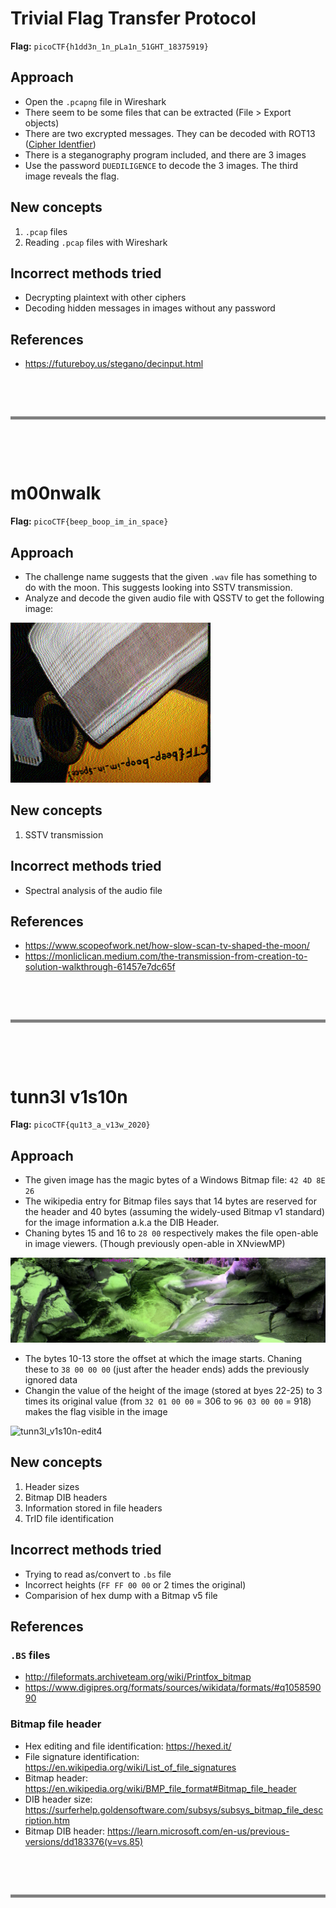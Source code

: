 # Trivial Flag Transfer Protocol

**Flag:** `picoCTF{h1dd3n_1n_pLa1n_51GHT_18375919}`

## Approach

- Open the `.pcapng` file in Wireshark
- There seem to be some files that can be extracted (File > Export objects)
- There are two excrypted messages. They can be decoded with ROT13 ([Cipher Identfier](https://www.dcode.fr/cipher-identifier))
- There is a steganography program included, and there are 3 images
- Use the password `DUEDILIGENCE` to decode the 3 images. The third image reveals the flag.

## New concepts

1. `.pcap` files
2. Reading `.pcap` files with Wireshark

## Incorrect methods tried

- Decrypting plaintext with other ciphers
- Decoding hidden messages in images without any password

## References

- https://futureboy.us/stegano/decinput.html

&nbsp;

&nbsp;

<hr style="border:2px solid gray; background-color: gray">
&nbsp;

&nbsp;

# m00nwalk

**Flag:** `picoCTF{beep_boop_im_in_space}`

## Approach

- The challenge name suggests that the given `.wav` file has something to do with the moon. This suggests looking into SSTV transmission.
- Analyze and decode the given audio file with QSSTV to get the following image:

![m00nwalk flag](images/Forensics/m00nwalk/m00nwalk.png)

## New concepts

1. SSTV transmission

## Incorrect methods tried

- Spectral analysis of the audio file

## References

- https://www.scopeofwork.net/how-slow-scan-tv-shaped-the-moon/
- https://monliclican.medium.com/the-transmission-from-creation-to-solution-walkthrough-61457e7dc65f

&nbsp;

&nbsp;

<hr style="border:2px solid gray; background-color: gray">
&nbsp;

&nbsp;

# tunn3l v1s10n

**Flag:** `picoCTF{qu1t3_a_v13w_2020}`

## Approach

- The given image has the magic bytes of a Windows Bitmap file: `42 4D 8E 26`
- The wikipedia entry for Bitmap files says that 14 bytes are reserved for the header and 40 bytes (assuming the widely-used Bitmap v1 standard) for the image information a.k.a the DIB Header.
- Chaning bytes 15 and 16 to `28 00` respectively makes the file open-able in image viewers. (Though previously open-able in XNviewMP)

![tunn3l_v1s10n-edit1](images/Forensics/tunn3l%20v1s10n/tunn3l_v1s10n-edit1)
- The bytes 10-13 store the offset at which the image starts. Chaning these to `38 00 00 00` (just after the header ends) adds the previously ignored data
- Changin the value of the height of the image (stored at byes 22-25) to 3 times its original value (from `32 01 00 00` = 306 to `96 03 00 00` = 918) makes the flag visible in the image

![tunn3l_v1s10n-edit4](images/Forensics/tunn3l%20v1s10n/tunn3l_v1s10n-edit4)

## New concepts

1. Header sizes
2. Bitmap DIB headers
3. Information stored in file headers
4. TrID file identification

## Incorrect methods tried

- Trying to read as/convert to `.bs` file
- Incorrect heights (`FF FF 00 00` or 2 times the original)
- Comparision of hex dump with a Bitmap v5 file

## References

### `.BS` files
- http://fileformats.archiveteam.org/wiki/Printfox_bitmap
- https://www.digipres.org/formats/sources/wikidata/formats/#q105859090
### Bitmap file header
- Hex editing and file identification: https://hexed.it/
- File signature identification: https://en.wikipedia.org/wiki/List_of_file_signatures
- Bitmap header: https://en.wikipedia.org/wiki/BMP_file_format#Bitmap_file_header
- DIB header size: https://surferhelp.goldensoftware.com/subsys/subsys_bitmap_file_description.htm
- Bitmap DIB header: https://learn.microsoft.com/en-us/previous-versions/dd183376(v=vs.85)

&nbsp;

&nbsp;

<hr style="border:2px solid gray; background-color: gray">
&nbsp;

&nbsp;


